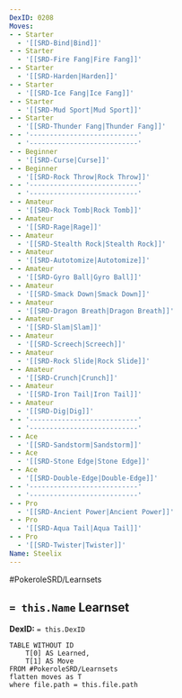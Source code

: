 ```yaml
---
DexID: 0208
Moves:
- - Starter
  - '[[SRD-Bind|Bind]]'
- - Starter
  - '[[SRD-Fire Fang|Fire Fang]]'
- - Starter
  - '[[SRD-Harden|Harden]]'
- - Starter
  - '[[SRD-Ice Fang|Ice Fang]]'
- - Starter
  - '[[SRD-Mud Sport|Mud Sport]]'
- - Starter
  - '[[SRD-Thunder Fang|Thunder Fang]]'
- - '---------------------------'
  - '---------------------------'
- - Beginner
  - '[[SRD-Curse|Curse]]'
- - Beginner
  - '[[SRD-Rock Throw|Rock Throw]]'
- - '---------------------------'
  - '---------------------------'
- - Amateur
  - '[[SRD-Rock Tomb|Rock Tomb]]'
- - Amateur
  - '[[SRD-Rage|Rage]]'
- - Amateur
  - '[[SRD-Stealth Rock|Stealth Rock]]'
- - Amateur
  - '[[SRD-Autotomize|Autotomize]]'
- - Amateur
  - '[[SRD-Gyro Ball|Gyro Ball]]'
- - Amateur
  - '[[SRD-Smack Down|Smack Down]]'
- - Amateur
  - '[[SRD-Dragon Breath|Dragon Breath]]'
- - Amateur
  - '[[SRD-Slam|Slam]]'
- - Amateur
  - '[[SRD-Screech|Screech]]'
- - Amateur
  - '[[SRD-Rock Slide|Rock Slide]]'
- - Amateur
  - '[[SRD-Crunch|Crunch]]'
- - Amateur
  - '[[SRD-Iron Tail|Iron Tail]]'
- - Amateur
  - '[[SRD-Dig|Dig]]'
- - '---------------------------'
  - '---------------------------'
- - Ace
  - '[[SRD-Sandstorm|Sandstorm]]'
- - Ace
  - '[[SRD-Stone Edge|Stone Edge]]'
- - Ace
  - '[[SRD-Double-Edge|Double-Edge]]'
- - '---------------------------'
  - '---------------------------'
- - Pro
  - '[[SRD-Ancient Power|Ancient Power]]'
- - Pro
  - '[[SRD-Aqua Tail|Aqua Tail]]'
- - Pro
  - '[[SRD-Twister|Twister]]'
Name: Steelix
---
```


#PokeroleSRD/Learnsets

## `= this.Name` Learnset

**DexID:** `= this.DexID`

```dataview
TABLE WITHOUT ID
    T[0] AS Learned,
    T[1] AS Move
FROM #PokeroleSRD/Learnsets
flatten moves as T
where file.path = this.file.path
```
